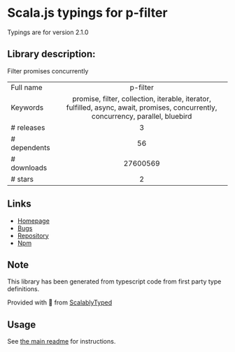 
# Scala.js typings for p-filter

Typings are for version 2.1.0

## Library description:
Filter promises concurrently

|                    |                 |
| ------------------ | :-------------: |
| Full name          | p-filter |
| Keywords           | promise, filter, collection, iterable, iterator, fulfilled, async, await, promises, concurrently, concurrency, parallel, bluebird |
| # releases         | 3 |
| # dependents       | 56 |
| # downloads        | 27600569 |
| # stars            | 2 |

## Links
- [Homepage](https://github.com/sindresorhus/p-filter#readme)
- [Bugs](https://github.com/sindresorhus/p-filter/issues)
- [Repository](https://github.com/sindresorhus/p-filter)
- [Npm](https://www.npmjs.com/package/p-filter)
    


## Note
This library has been generated from typescript code from first party type definitions.

Provided with :purple_heart: from [ScalablyTyped](https://github.com/oyvindberg/ScalablyTyped)

## Usage
See [the main readme](../../readme.md) for instructions.


